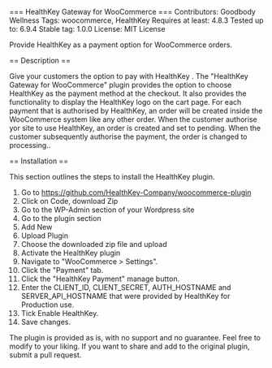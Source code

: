=== HealthKey Gateway for WooCommerce ===
Contributors: Goodbody Wellness
Tags: woocommerce, HealthKey
Requires at least: 4.8.3
Tested up to: 6.9.4
Stable tag: 1.0.0
License: MIT License

Provide HealthKey as a payment option for WooCommerce orders.

== Description ==

Give your customers the option to pay with HealthKey . The "HealthKey Gateway for WooCommerce" plugin provides the option to choose HealthKey as the payment method at the checkout. It also provides the functionality to display the HealthKey logo on the cart page. For each payment that is authorised by HealthKey, an order will be created inside the WooCommerce system like any other order. When the customer authorise yor site to use HealthKey, an order is created and set to pending. When the customer subsequently authorise the payment, the order is changed to processing..

== Installation ==

This section outlines the steps to install the HealthKey plugin.

1. Go to https://github.com/HealthKey-Company/woocommerce-plugin
2. Click on Code, download Zip
3. Go to the WP-Admin section of your Wordpress site
4. Go to the plugin section
5. Add New
6. Upload Plugin
7. Choose the downloaded zip file and upload
8. Activate the HealthKey plugin 
9. Navigate to "WooCommerce > Settings".
10. Click the "Payment" tab.
11. Click the "HealthKey Payment" manage button.
12. Enter the CLIENT_ID, CLIENT_SECRET, AUTH_HOSTNAME and SERVER_API_HOSTNAME that were provided by HealthKey for Production use.
13. Tick Enable HealthKey.
14. Save changes.


The plugin is provided as is, with no support and no guarantee. Feel free to modify to your liking. If you want to share and add to the original plugin, submit a pull request.